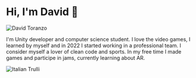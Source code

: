 <h1 align="left"> Hi, I'm David 👋 </h1>

<img src="DavidHiThere.jpg" alt="David Toranzo">

<p>
I'm Unity developer and computer science student. I love the video games, I learned by myself and in 2022 I started working in a professional team. I consider myself a lover of clean code and sports. In my free time I made games and participe in jams, currently learning about AR.
</p>

<img src="pic_trulli.jpg" alt="Italian Trulli">

<!--
**david-toranzo/david-toranzo** is a ✨ _special_ ✨ repository because its `README.md` (this file) appears on your GitHub profile.

Here are some ideas to get you started:

- 🔭 I’m currently working on ...
- 🌱 I’m currently learning ...
- 👯 I’m looking to collaborate on ...
- 🤔 I’m looking for help with ...
- 💬 Ask me about ...
- 📫 How to reach me: ...
- 😄 Pronouns: ...
- ⚡ Fun fact: ...
-->
